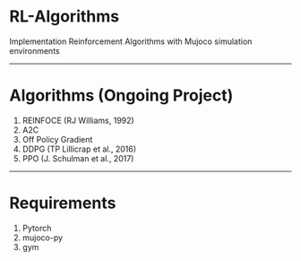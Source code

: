 # RL-Algorithms
Implementation Reinforcement Algorithms with Mujoco simulation environments 

_______________________________________________________________

# Algorithms (Ongoing Project)
1. REINFOCE (RJ Williams, 1992)
2. A2C
3. Off Policy Gradient 
4. DDPG (TP Lillicrap et al., 2016)
5. PPO (J. Schulman et al., 2017)


_________________________________________________________________

# Requirements
1. Pytorch 
2. mujoco-py
3. gym
